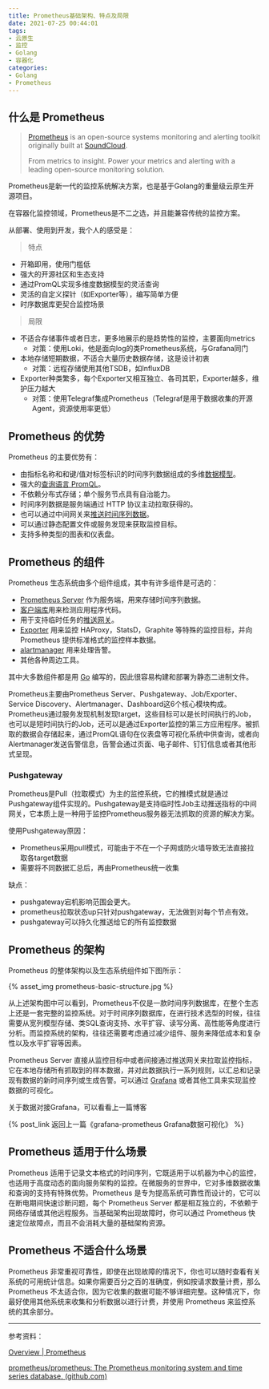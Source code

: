 ```yaml
---
title: Prometheus基础架构、特点及局限
date: 2021-07-25 00:44:01
tags: 
- 云原生
- 监控
- Golang
- 容器化
categories: 
- Golang
- Prometheus
---
```


## 什么是 Prometheus

> [Prometheus](https://github.com/prometheus) is an open-source systems monitoring and alerting toolkit originally built at [SoundCloud](https://soundcloud.com/).
>
> From metrics to insight. Power your metrics and alerting with a leading open-source monitoring solution.

Prometheus是新一代的监控系统解决方案，也是基于Golang的重量级云原生开源项目。

在容器化监控领域，Prometheus是不二之选，并且能兼容传统的监控方案。

从部署、使用到开发，我个人的感受是：

> 特点

- 开箱即用，使用门槛低
- 强大的开源社区和生态支持
- 通过PromQL实现多维度数据模型的灵活查询
- 灵活的自定义探针（如Exporter等），编写简单方便
- 时序数据库更契合监控场景

> 局限

- 不适合存储事件或者日志，更多地展示的是趋势性的监控，主要面向metrics
  - 对策：使用Loki，他是面向log的类Prometheus系统，与Grafana同门
- 本地存储短期数据，不适合大量历史数据存储，这是设计初衷
  - 对策：远程存储使用其他TSDB，如InfluxDB
- Exporter种类繁多，每个Exporter又相互独立、各司其职，Exporter越多，维护压力越大
  - 对策：使用Telegraf集成Prometheus（Telegraf是用于数据收集的开源Agent，资源使用率更低）

<!-- more -->

## Prometheus 的优势

Prometheus 的主要优势有：

- 由指标名称和和键/值对标签标识的时间序列数据组成的多维[数据模型](https://prometheus.io/docs/concepts/data_model/)。
- 强大的[查询语言 PromQL](https://prometheus.io/docs/prometheus/latest/querying/basics/)。
- 不依赖分布式存储；单个服务节点具有自治能力。
- 时间序列数据是服务端通过 HTTP 协议主动拉取获得的。
- 也可以通过中间网关来[推送时间序列数据](https://prometheus.io/docs/instrumenting/pushing/)。
- 可以通过静态配置文件或服务发现来获取监控目标。
- 支持多种类型的图表和仪表盘。

## Prometheus 的组件

Prometheus 生态系统由多个组件组成，其中有许多组件是可选的：

- [Prometheus Server](https://github.com/prometheus/prometheus) 作为服务端，用来存储时间序列数据。
- [客户端库](https://prometheus.io/docs/instrumenting/clientlibs/)用来检测应用程序代码。
- 用于支持临时任务的[推送网关](https://github.com/prometheus/pushgateway)。
- [Exporter](https://prometheus.io/docs/instrumenting/exporters/) 用来监控 HAProxy，StatsD，Graphite 等特殊的监控目标，并向 Prometheus 提供标准格式的监控样本数据。
- [alartmanager](https://github.com/prometheus/alertmanager) 用来处理告警。
- 其他各种周边工具。

其中大多数组件都是用 [Go](https://golang.org/) 编写的，因此很容易构建和部署为静态二进制文件。

Prometheus主要由Prometheus Server、Pushgateway、Job/Exporter、Service Discovery、Alertmanager、Dashboard这6个核心模块构成。Prometheus通过服务发现机制发现target，这些目标可以是长时间执行的Job，也可以是短时间执行的Job，还可以是通过Exporter监控的第三方应用程序。被抓取的数据会存储起来，通过PromQL语句在仪表盘等可视化系统中供查询，或者向Alertmanager发送告警信息，告警会通过页面、电子邮件、钉钉信息或者其他形式呈现。

### Pushgateway

Prometheus是Pull（拉取模式）为主的监控系统，它的推模式就是通过Pushgateway组件实现的。Pushgateway是支持临时性Job主动推送指标的中间网关，它本质上是一种用于监控Prometheus服务器无法抓取的资源的解决方案。

使用Pushgateway原因：

- Prometheus采用pull模式，可能由于不在一个子网或防火墙导致无法直接拉取各target数据
- 需要将不同数据汇总后，再由Prometheus统一收集

缺点：

- pushgateway宕机影响范围会更大。
- prometheus拉取状态up只针对pushgateway，无法做到对每个节点有效。
- pushgateway可以持久化推送给它的所有监控数据

## Prometheus 的架构

Prometheus 的整体架构以及生态系统组件如下图所示：

{% asset_img prometheus-basic-structure.jpg %}

从上述架构图中可以看到，Prometheus不仅是一款时间序列数据库，在整个生态上还是一套完整的监控系统。对于时间序列数据库，在进行技术选型的时候，往往需要从宽列模型存储、类SQL查询支持、水平扩容、读写分离、高性能等角度进行分析。而监控系统的架构，往往还需要考虑通过减少组件、服务来降低成本和复杂性以及水平扩容等因素。

Prometheus Server 直接从监控目标中或者间接通过推送网关来拉取监控指标，它在本地存储所有抓取到的样本数据，并对此数据执行一系列规则，以汇总和记录现有数据的新时间序列或生成告警。可以通过 [Grafana](https://grafana.com/) 或者其他工具来实现监控数据的可视化。

关于数据对接Grafana，可以看看上一篇博客

{% post_link 返回上一篇《grafana-prometheus Grafana数据可视化》 %}

## Prometheus 适用于什么场景

Prometheus 适用于记录文本格式的时间序列，它既适用于以机器为中心的监控，也适用于高度动态的面向服务架构的监控。在微服务的世界中，它对多维数据收集和查询的支持有特殊优势。Prometheus 是专为提高系统可靠性而设计的，它可以在断电期间快速诊断问题，每个 Prometheus Server 都是相互独立的，不依赖于网络存储或其他远程服务。当基础架构出现故障时，你可以通过 Prometheus 快速定位故障点，而且不会消耗大量的基础架构资源。

## Prometheus 不适合什么场景

Prometheus 非常重视可靠性，即使在出现故障的情况下，你也可以随时查看有关系统的可用统计信息。如果你需要百分之百的准确度，例如按请求数量计费，那么 Prometheus 不太适合你，因为它收集的数据可能不够详细完整。这种情况下，你最好使用其他系统来收集和分析数据以进行计费，并使用 Prometheus 来监控系统的其余部分。



------

参考资料：

[Overview | Prometheus](https://prometheus.io/docs/introduction/overview/)

[prometheus/prometheus: The Prometheus monitoring system and time series database. (github.com)](https://github.com/prometheus/prometheus)
